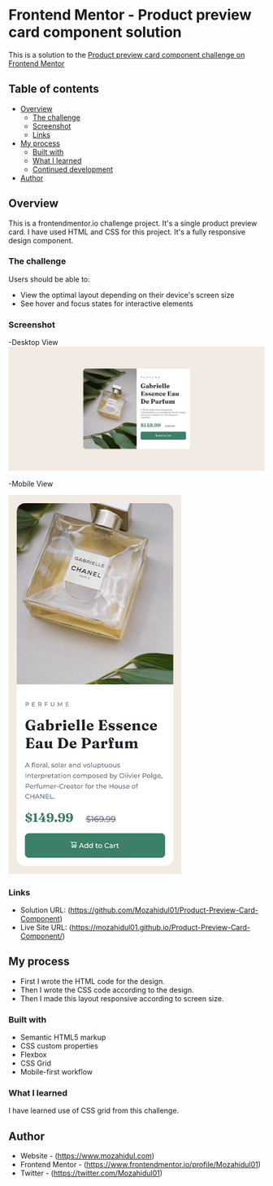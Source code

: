 # Frontend Mentor - Product preview card component solution

This is a solution to the [Product preview card component challenge on Frontend Mentor](https://www.frontendmentor.io/challenges/product-preview-card-component-GO7UmttRfa)

## Table of contents

- [Overview](#overview)
  - [The challenge](#the-challenge)
  - [Screenshot](#screenshot)
  - [Links](#links)
- [My process](#my-process)
  - [Built with](#built-with)
  - [What I learned](#what-i-learned)
  - [Continued development](#continued-development)
- [Author](#author)

## Overview

This is a frontendmentor.io challenge project. It's a single product preview card. I have used HTML and CSS for this project. It's a fully responsive design component.
### The challenge

Users should be able to:

- View the optimal layout depending on their device's screen size
- See hover and focus states for interactive elements

### Screenshot

-Desktop View
![](images/Product-preview-card-component-desktop.png)

-Mobile View 

![](images/Product-preview-card-component-mobile.png)

### Links

- Solution URL: (<https://github.com/Mozahidul01/Product-Preview-Card-Component>)
- Live Site URL: (<https://mozahidul01.github.io/Product-Preview-Card-Component/>)

## My process

- First I wrote the HTML code for the design.
- Then I wrote the CSS code according to the design.
- Then I made this layout responsive according to screen size.
### Built with

- Semantic HTML5 markup
- CSS custom properties
- Flexbox
- CSS Grid
- Mobile-first workflow

### What I learned

I have learned use of CSS grid from this challenge. 

## Author

- Website - (<https://www.mozahidul.com>)
- Frontend Mentor - (<https://www.frontendmentor.io/profile/Mozahidul01>)
- Twitter - (<https://twitter.com/Mozahidul01>)
